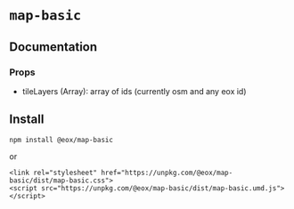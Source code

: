 # `map-basic`

## Documentation
### Props
- tileLayers (Array): array of ids (currently osm and any eox id)

## Install

```
npm install @eox/map-basic
```
or
```
<link rel="stylesheet" href="https://unpkg.com/@eox/map-basic/dist/map-basic.css">
<script src="https://unpkg.com/@eox/map-basic/dist/map-basic.umd.js"></script>
```
